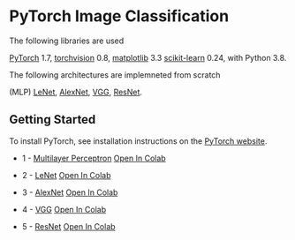 # PyTorch Image Classification

The following libraries are used

[PyTorch](https://github.com/pytorch/pytorch) 1.7, 
[torchvision](https://github.com/pytorch/vision) 0.8, 
[matplotlib](https://matplotlib.org/) 3.3 
[scikit-learn](https://scikit-learn.org/stable/index.html) 0.24, 
with Python 3.8.

The following architectures are implemneted from scratch

(MLP) 
[LeNet](http://yann.lecun.com/exdb/lenet/), 
[AlexNet](https://papers.nips.cc/paper/4824-imagenet-classification-with-deep-convolutional-neural-networks.pdf), 
[VGG](https://arxiv.org/abs/1409.1556),
[ResNet](https://arxiv.org/abs/1512.03385).


## Getting Started

To install PyTorch, see installation instructions on the [PyTorch website](https://pytorch.org/).



* 1 - [Multilayer Perceptron](./pytorch-image-classification/blob/master/1_mlp.ipynb) [Open In Colab](./pytorch-image-classification/blob/master/1_mlp.ipynb)


* 2 - [LeNet](./pytorch-image-classification/blob/master/2_lenet.ipynb) [Open In Colab](./pytorch-image-classification/blob/master/2_lenet.ipynb)


* 3 - [AlexNet](./pytorch-image-classification/blob/master/3_alexnet.ipynb) [Open In Colab](./pytorch-image-classification/blob/master/3_alexnet.ipynb)


* 4 - [VGG](./pytorch-image-classification/blob/master/4_vgg.ipynb) [Open In Colab](./pytorch-image-classification/blob/master/4_vgg.ipynb)


* 5 - [ResNet](./pytorch-image-classification/blob/master/5_resnet.ipynb) [Open In Colab](.t/pytorch-image-classification/blob/master/5_resnet.ipynb)


